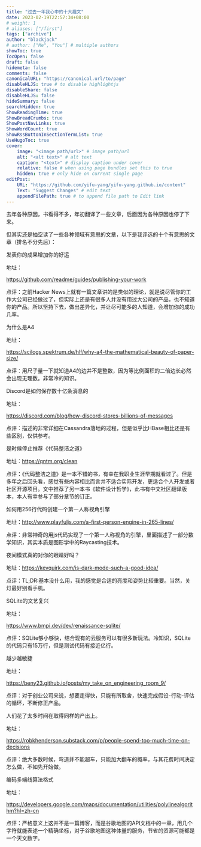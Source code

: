 ```yaml
---
title: "过去一年我心中的十大趣文"
date: 2023-02-19T22:57:34+08:00
# weight: 1
# aliases: ["/first"]
tags: ["archive"]
author: "blackjack"
# author: ["Me", "You"] # multiple authors
showToc: true
TocOpen: false
draft: false
hidemeta: false
comments: false
canonicalURL: "https://canonical.url/to/page"
disableHLJS: true # to disable highlightjs
disableShare: false
disableHLJS: false
hideSummary: false
searchHidden: true
ShowReadingTime: true
ShowBreadCrumbs: true
ShowPostNavLinks: true
ShowWordCount: true
ShowRssButtonInSectionTermList: true
UseHugoToc: true
cover:
    image: "<image path/url>" # image path/url
    alt: "<alt text>" # alt text
    caption: "<text>" # display caption under cover
    relative: false # when using page bundles set this to true
    hidden: true # only hide on current single page
editPost:
    URL: "https://github.com/yifu-yang/yifu-yang.github.io/content"
    Text: "Suggest Changes" # edit text
    appendFilePath: true # to append file path to Edit link
---
```


去年各种原因，书看得不多，年初翻译了一些文章，后面因为各种原因也停了下来。

但其实还是抽空读了一些各种领域有意思的文章，以下是我评选的十个有意思的文章（排名不分先后）：

 发表你的成果增加你的好运

地址：

https://github.com/readme/guides/publishing-your-work

点评：之前Hacker News上就有一篇文章讲的是类似的理论，就是说尽管你的工作大公司已经做过了，但实际上还是有很多人并没有用过大公司的产品，也不知道你的产品。所以坚持下去，做出差异化，并让尽可能多的人知道，会增加你的成功几率。

为什么是A4

地址：

https://scilogs.spektrum.de/hlf/why-a4-the-mathematical-beauty-of-paper-size/

点评：用尺子量一下就知道A4的边并不是整数，因为等比例面积的二倍边长必然会出现无理数。非常冷的知识。

Discord是如何保存数十亿条消息的

地址：

https://discord.com/blog/how-discord-stores-billions-of-messages

点评：描述的非常详细在Cassandra落地的过程，但是似乎比HBase相比还是有些区别，仅供参考。

是时候停止推荐《代码整洁之道》

地址：https://qntm.org/clean

点评：《代码整洁之道》是一本不错的书，有幸在我职业生涯早期就看过了。但是多年之后回头看，感觉有些内容相比而言并不适合实际开发，更适合个人开发或者社区开源项目。文中推荐了另一本书《软件设计哲学》，此书有中文社区翻译版本，本人有幸参与了部分章节的订正。

如何用256行代码创建一个第一人称视角引擎

地址：http://www.playfuljs.com/a-first-person-engine-in-265-lines/

点评：非常神奇的用js代码实现了一个第一人称视角的引擎，里面描述了一部分数学知识，其实本质是图形学中的Raycasting技术。

夜间模式真的对你的眼睛好吗？

地址：https://kevquirk.com/is-dark-mode-such-a-good-idea/

点评：TL;DR:基本没什么用，我的感觉是合适的亮度和姿势比较重要。当然，关灯最好别看手机。

SQLite的文艺复兴

地址：

https://www.bmpi.dev/dev/renaissance-sqlite/

点评：SQLite够小够快，结合现有的云服务可以有很多新玩法。冷知识，SQLite的代码只有15万行，但是测试代码有接近亿行。

越少越敏捷

地址：

https://beny23.github.io/posts/my_take_on_engineering_room_9/

点评：对于创业公司来说，想要走得快，只能有所取舍，快速完成假设-行动-评估的循环，不断修正产品。

人们花了太多时间在取得同样的产出上。

地址：

https://robkhenderson.substack.com/p/people-spend-too-much-time-on-decisions

点评：绝大多数时候，弯道并不能超车，只能加大翻车的概率，与其花费时间决定怎么做，不如先开始做。

编码多端线算法格式

地址：

https://developers.google.com/maps/documentation/utilities/polylinealgorithm?hl=zh-cn

点评：严格意义上这并不是一篇博客，而是谷歌地图的API文档中的一章，用几个字符就能表述一个精确坐标，对于谷歌地图这种体量的服务，节省的资源可能都是一个天文数字。